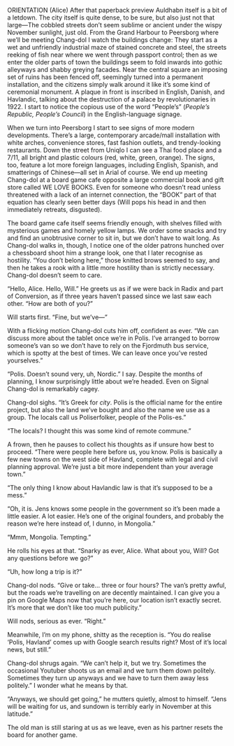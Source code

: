 ORIENTATION (Alice)
After that paperback preview Auldhabn itself is a bit of a letdown. The city itself is quite dense, to be sure, but also just not that large—The cobbled streets don’t seem sublime or ancient under the wispy November sunlight, just old. From the Grand Harbour to Peersborg where we’ll be meeting Chang-dol I watch the buildings change: They start as a wet and unfriendly industrial maze of stained concrete and steel, the streets reeking of fish near where we went through passport control; then as we enter the older parts of town the buildings seem to fold inwards into gothic alleyways and shabby greying facades. Near the central square an imposing set of ruins has been fenced off, seemingly turned into a permanent installation, and the citizens simply walk around it like it’s some kind of ceremonial monument. A plaque in front is inscribed in English, Danish, and Havlandic, talking about the destruction of a palace by revolutionaries in 1922. I start to notice the copious use of the word “People’s” (*People’s Republic, People’s Council*) in the English-language signage.

When we turn into Peersborg I start to see signs of more modern developments. There’s a large, contemporary arcade/mall installation with white arches, convenience stores, fast fashion outlets, and trendy-looking restaurants. Down the street from Uniqlo I can see a Thai food place and a 7/11, all bright and plastic colours (red, white, green, orange). The signs, too, feature a lot more foreign languages, including English, Spanish, and smatterings of Chinese—all set in Arial of course. We end up meeting Chang-dol at a board game cafe opposite a large commercial book and gift store called WE LOVE BOOKS. Even for someone who doesn’t read unless threatened with a lack of an internet connection, the “BOOK” part of that equation has clearly seen better days (Will pops his head in and then immediately retreats, disgusted). 

The board game cafe itself seems friendly enough, with shelves filled with mysterious games and homely yellow lamps. We order some snacks and try and find an unobtrusive corner to sit in, but we don’t have to wait long. As Chang-dol walks in, though, I notice one of the older patrons hunched over a chessboard shoot him a strange look, one that I later recognise as hostility. “You don’t belong here,” those knitted brows seemed to say, and then he takes a rook with a little more hostility than is strictly necessary. Chang-dol doesn’t seem to care.

“Hello, Alice. Hello, Will.” He greets us as if we were back in Radix and part of Conversion, as if three years haven’t passed since we last saw each other. “How are both of you?”

Will starts first. “Fine, but we’ve—”

With a flicking motion Chang-dol cuts him off, confident as ever. “We can discuss more about the tablet once we’re in Polis. I’ve arranged to borrow someone’s van so we don’t have to rely on the Fjordmuth bus service, which is spotty at the best of times. We can leave once you’ve rested yourselves.”

“Polis. Doesn’t sound very, uh, Nordic.” I say. Despite the months of planning, I know surprisingly little about we’re headed. Even on Signal Chang-dol is remarkably cagey.

Chang-dol sighs. “It’s Greek for *city*. Polis is the official name for the entire project, but also the land we’ve bought and also the name we use as a group. The locals call us Poliserfolker, people of the Polis-es.”

“The locals? I thought this was some kind of remote commune.”

A frown, then he pauses to collect his thoughts as if unsure how best to proceed. “There were people here before us, you know. Polis is basically a few new towns on the west side of Havland, complete with legal and civil planning approval. We’re just a bit more independent than your average town.”

“The only thing I know about Havlandic law is that it’s supposed to be a mess.”

“Oh, it is. Jens knows some people in the government so it’s been made a little easier. A lot easier. He’s one of the original founders, and probably the reason we’re here instead of, I dunno, in Mongolia.”

“Mmm, Mongolia. Tempting.”

He rolls his eyes at that. “Snarky as ever, Alice. What about you, Will? Got any questions before we go?”

“Uh, how long a trip is it?”

Chang-dol nods. “Give or take… three or four hours? The van’s pretty awful, but the roads we’re travelling on are decently maintained. I can give you a pin on Google Maps now that you’re here, our location isn’t exactly secret. It’s more that we don’t like too much publicity.”

Will nods, serious as ever. “Right.”

Meanwhile, I’m on my phone, shitty as the reception is. “You do realise ‘Polis, Havland’ comes up with Google search results right? Most of it’s local news, but still.”

Chang-dol shrugs again. “We can’t help it, but we try. Sometimes the occasional Youtuber shoots us an email and we turn them down politely. Sometimes they turn up anyways and we have to turn them away less politely.” I wonder what he means by that. 

“Anyways, we should get going,” he mutters quietly, almost to himself. “Jens will be waiting for us, and sundown is terribly early in November at this latitude.”

The old man is still staring at us as we leave, even as his partner resets the board for another game.
